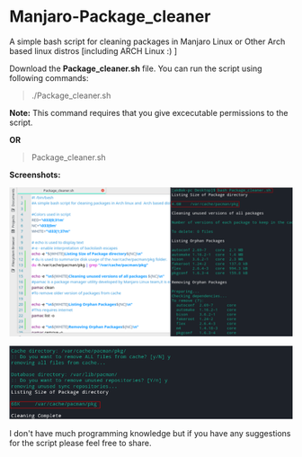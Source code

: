 # Manjaro-Package_cleaner
A simple bash script for cleaning packages in Manjaro Linux or Other Arch based linux distros [including ARCH Linux :) ]

Download the **Package_cleaner.sh** file.
You can run the script using following commands:

>./Package_cleaner.sh

**Note:** This command requires that you give excecutable permissions to the script.

**OR**

>Package_cleaner.sh

**Screenshots:**

![Starting Cleaning](https://raw.githubusercontent.com/Ashutosh-Kukreti/Manjaro-Package_cleaner/master/screenshot1.png?raw=true) 

![Ending Cleaning](https://raw.githubusercontent.com/Ashutosh-Kukreti/Manjaro-Package_cleaner/master/screenshot2.png?raw=true)


I don't have much programming knowledge but if you have any suggestions for the script please feel free to share.
